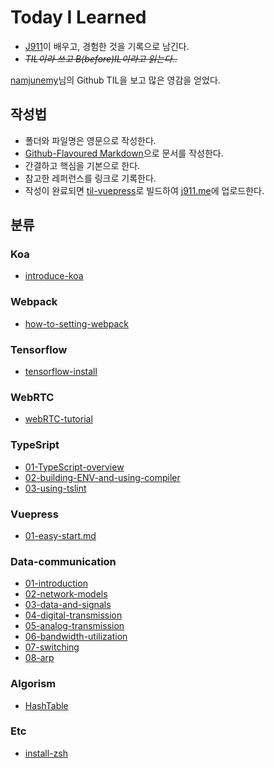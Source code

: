 # Today I Learned
- [J911](https://github.com/J911)이 배우고, 경험한 것을 기록으로 남긴다.
- ~~*TIL이라 쓰고 B(before)IL이라고 읽는다..*~~

[namjunemy](https://github.com/namjunemy)님의 Github TIL을 보고 많은 영감을 얻었다.


## 작성법
- 폴더와 파일명은 영문으로 작성한다.
- [Github-Flavoured Markdown](https://guides.github.com/features/mastering-markdown/)으로 문서를 작성한다.
- 간결하고 핵심을 기본으로 한다.
- 참고한 레퍼런스를 링크로 기록한다.
- 작성이 완료되면 [til-vuepress](https://github.com/J911/til-vuepress)로 빌드하여 [j911.me](https://j911.me)에 업로드한다.

## 분류
### Koa
- [introduce-koa](https://j911.me/til/koa/introduce-koa.html)

### Webpack
- [how-to-setting-webpack](https://j911.me/til/webpack/how-to-setting-webpack.html)

### Tensorflow
- [tensorflow-install](https://j911.me/til/tensorflow/tensorflow-install.html)

### WebRTC
- [webRTC-tutorial](https://j911.me/til/webRTC/webRTC-tutorial.html)

### TypeSript
- [01-TypeScript-overview](https://j911.me/til/TypeScript/01-TypeScript-overview.html)
- [02-building-ENV-and-using-compiler](https://j911.me/til/TypeScript/02-building-ENV-and-using-compiler.html)
- [03-using-tslint](https://j911.me/til/TypeScript/03-using-tslint.html)

### Vuepress
- [01-easy-start.md](https://j911.me/til/vuepress/01-easy-start.html)

### Data-communication
- [01-introduction](https://j911.me/til/data-communication/01-introduction.html)
- [02-network-models](https://j911.me/til/data-communication/02-network-models.html)
- [03-data-and-signals](https://j911.me/til/data-communication/03-data-and-signals.html)
- [04-digital-transmission](https://j911.me/til/data-communication/04-digital-transmission.html)
- [05-analog-transmission](https://j911.me/til/data-communication/05-analog-transmission.html)
- [06-bandwidth-utilization](https://j911.me/til/data-communication/06-bandwidth-utilization.html)
- [07-switching](https://j911.me/til/data-communication/07-switching.html)
- [08-arp](https://j911.me/til/data-communication/08-arp.html)

### Algorism
- [HashTable](https://github.com/J911/TIL/blob/master/algorism/HashTable.md)

### Etc
 - [install-zsh](https://j911.me/til/etc/install-zsh.html)

